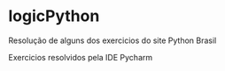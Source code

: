 # logicPython
Resolução de alguns dos exercicios do site Python Brasil 

Exercicios resolvidos pela IDE Pycharm
